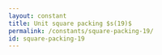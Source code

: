 ```yaml
---
layout: constant
title: Unit square packing $s(19)$
permalink: /constants/square-packing-19/
id: square-packing-19
---
```

